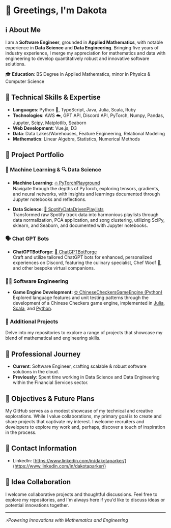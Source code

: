# 👋 Greetings, I'm Dakota

## ℹ️ About Me
I am a **Software Engineer**, grounded in **Applied Mathematics**, with notable experience in **Data Science** and **Data Engineering**. Bringing five years of industry experience, I merge my appreciation for mathematics and data with engineering to develop quantitatively robust and innovative software solutions.

🎓 **Education**: BS Degree in Applied Mathematics, minor in Physics & Computer Science

## 🧠 Technical Skills & Expertise

- **Languages**: Python 🐍, TypeScript, Java, Julia, Scala, Ruby
- **Technologies**: AWS ☁️, GPT API, Discord API, PyTorch, Numpy, Pandas, Jupyter, Scipy, Matplotlib, Seaborn
- **Web Development**: Vue.js, D3
- **Data**: Data Lakes/Warehouses, Feature Engineering, Relational Modeling
- **Mathematics**: Linear Algebra, Statistics, Numerical Methods

## 📂 Project Portfolio

### 🤖 Machine Learning & 🔍 Data Science

- **Machine Learning**: [🔥 PyTorchPlayground](https://github.com/dakotacolorado/PyTorchPlayground)  
  Navigate through the depths of PyTorch, exploring tensors, gradients, and neural networks, with insights and learnings documented through Jupyter notebooks and reflections.

- **Data Science**: [🎵 SpotifyDataDrivenPlaylists](https://github.com/dakotacolorado/SpotifyDataDrivenPlaylists)  
  Transformed raw Spotify track data into harmonious playlists through data normalization, PCA application, and song clustering, utilizing SciPy, sklearn, and Seaborn, and documented with Jupyter notebooks.

### 🗣️ Chat GPT Bots

- **ChatGPTBotForge**: [🤖 ChatGPTBotForge](https://github.com/dakotacolorado/ChatGPTBotForge)  
  Craft and utilize tailored ChatGPT bots for enhanced, personalized experiences on Discord, featuring the culinary specialist, Chef Woof 🍗, and other bespoke virtual companions.

### 👨‍💻 Software Engineering

- **Game Engine Development**: [⚙️ ChineseCheckersGameEngine (Python)](https://github.com/dakotacolorado/ChineseCheckersGameEngine)  
  Explored language features and unit testing patterns through the development of a Chinese Checkers game engine, implemented in [Julia](https://github.com/dakotacolorado/ChineseCheckersGameJulia), [Scala](https://github.com/dakotacolorado/ChineseCheckersGameScala), and [Python](https://github.com/dakotacolorado/ChineseCheckersGameEngine).


### 🎲 Additional Projects

Delve into my repositories to explore a range of projects that showcase my blend of mathematical and engineering skills.


## 🏢 Professional Journey

- **Current**: Software Engineer, crafting scalable & robust software solutions in the cloud.
- **Previously**: Spent time working in Data Science and Data Engineering within the Financial Services sector.

## 🎯 Objectives & Future Plans

My GitHub serves as a modest showcase of my technical and creative explorations. While I value collaborations, my primary goal is to create and share projects that captivate my interest. I welcome recruiters and developers to explore my work and, perhaps, discover a touch of inspiration in the process.

## 📧 Contact Information

- LinkedIn: [https://www.linkedin.com/in/dakotaparker/](https://www.linkedin.com/in/dakotaparker/)

## 🤝 Idea Collaboration

I welcome collaborative projects and thoughtful discussions. Feel free to explore my repositories, and I'm always here if you’d like to discuss ideas or potential innovations together.

---

_⚡Powering Innovations with Mathematics and Engineering_
